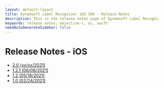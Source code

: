 ```yaml
---
layout: default-layout
title: Dynamsoft Label Recognizer iOS SDK - Release Notes
description: This is the release notes page of Dynamsoft Label Recognizer for iOS SDK.
keywords: release notes, objective-c, oc, swift
needAutoGenerateSidebar: false
---
```


# Release Notes - iOS

- [2.0   (xx/xx/2021)](ios-2.md#20-xxxx2021)
- [1.2.1 (06/08/2021)](ios-1.md#121-06082021)
- [1.2   (05/18/2021)](ios-1.md#12-05182021)
- [1.0   (02/24/2021)](ios-1.md#10-02242021)